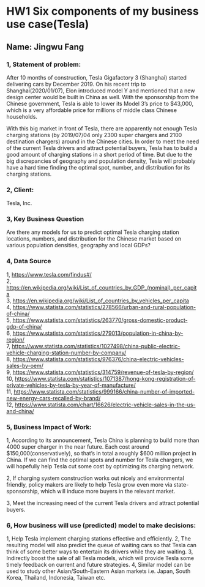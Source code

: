 # HW1 Six components of my business use case(Tesla)

## Name: Jingwu Fang



### 1, Statement of problem:

After 10 months of construction, Tesla Gigafactory 3 (Shanghai) started delivering cars by December 2019. On his recent trip to Shanghai(2020/01/07), Elon introduced model Y and mentioned that a new design center would be built in China as well. With the sponsorship from the Chinese government, Tesla is able to lower its Model 3’s price to $43,000, which is a very affordable price for millions of middle class Chinese households. 

With this big market in front of Tesla, there are apparently not enough Tesla charging stations (by 2019/07/04 only 2300 super chargers and 2100 destination chargers) around in the Chinese cities. In order to meet the need of the current Tesla drivers and attract potential buyers, Tesla has to build a good amount of charging stations in a short period of time. But due to the big discrepancies of geography and population density, Tesla will probably have a hard time finding the optimal spot, number, and distribution for its charging stations.
  

### 2, Client:

Tesla, Inc.

### 3, Key Business Question

Are there any models for us to predict optimal Tesla charging station locations, numbers, and distribution for the Chinese market based on various population densities, geography and local GDPs?

### 4, Data Source

1, https://www.tesla.com/findus#/<br/>
2, https://en.wikipedia.org/wiki/List_of_countries_by_GDP_(nominal)_per_capita<br/>
3, https://en.wikipedia.org/wiki/List_of_countries_by_vehicles_per_capita<br/>
4, https://www.statista.com/statistics/278566/urban-and-rural-population-of-china/<br/>
5, https://www.statista.com/statistics/263770/gross-domestic-product-gdp-of-china/<br/>
6, https://www.statista.com/statistics/279013/population-in-china-by-region/<br/>
7, https://www.statista.com/statistics/1027498/china-public-electric-vehicle-charging-station-number-by-company/<br/>
8, https://www.statista.com/statistics/976376/china-electric-vehicles-sales-by-oem/<br/>
9, https://www.statista.com/statistics/314759/revenue-of-tesla-by-region/<br/>
10, https://www.statista.com/statistics/1071387/hong-kong-registration-of-private-vehicles-by-tesla-by-year-of-manufacture/<br/>
11, https://www.statista.com/statistics/999166/china-number-of-imported-new-energy-cars-recalled-by-brand/<br/>
12, https://www.statista.com/chart/16626/electric-vehicle-sales-in-the-us-and-china/<br/>

### 5, Business Impact of Work:

1, According to its announcement, Tesla China is planning to build more than 4000 super charger in the near future. Each cost around $150,000(conservatively), so that’s in total a roughly $600 million project in China. If we can find the optimal spots and number for Tesla chargers, we will hopefully help Tesla cut some cost by optimizing its charging network.

2, If charging system construction works out nicely and environmental friendly, policy makers are likely to help Tesla grow even more via state-sponsorship, which will induce more buyers in the relevant market.

3,  Meet the increasing need of the current Tesla drivers and attract potential buyers.

### 6, How business will use (predicted) model to make decisions:

1, Help Tesla implement charging stations effective and efficiently.
2, The resulting model will also predict the queue of waiting cars so that Tesla can think of some better ways to entertain its drivers while they are waiting.
3, Indirectly boost the sale of all Tesla models, which will provide Tesla some timely feedback on current and future strategies. 
4, Similar model can be used to study other Asian/South-Eastern Asian markets i.e. Japan, South Korea, Thailand, Indonesia, Taiwan etc.

